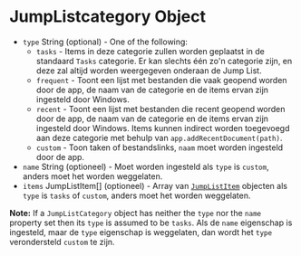 # JumpListcategory Object

* `type` String (optional) - One of the following:
  * `tasks` - Items in deze categorie zullen worden geplaatst in de standaard `Tasks` categorie. Er kan slechts één zo'n categorie zijn, en deze zal altijd worden weergegeven onderaan de Jump List.
  * `frequent` - Toont een lijst met bestanden die vaak geopend worden door de app, de naam van de categorie en de items ervan zijn ingesteld door Windows.
  * `recent` - Toont een lijst met bestanden die recent geopend worden door de app, de naam van de categorie en de items ervan zijn ingesteld door Windows. Items kunnen indirect worden toegevoegd aan deze categorie met behulp van `app.addRecentDocument(path)`.
  * `custom` - Toon taken of bestandslinks, `naam` moet worden ingesteld door de app.
* `name` String (optioneel) - Moet worden ingesteld als `type` is `custom`, anders moet het worden weggelaten.
* `items` JumpListItem[] (optioneel) - Array van [`JumpListItem`](jump-list-item.md) objecten als `type` is `tasks` of `custom`, anders moet het worden weggelaten.

**Note:** If a `JumpListCategory` object has neither the `type` nor the `name` property set then its `type` is assumed to be `tasks`. Als de `name` eigenschap is ingesteld, maar de `type` eigenschap is weggelaten, dan wordt het `type` verondersteld `custom` te zijn.
